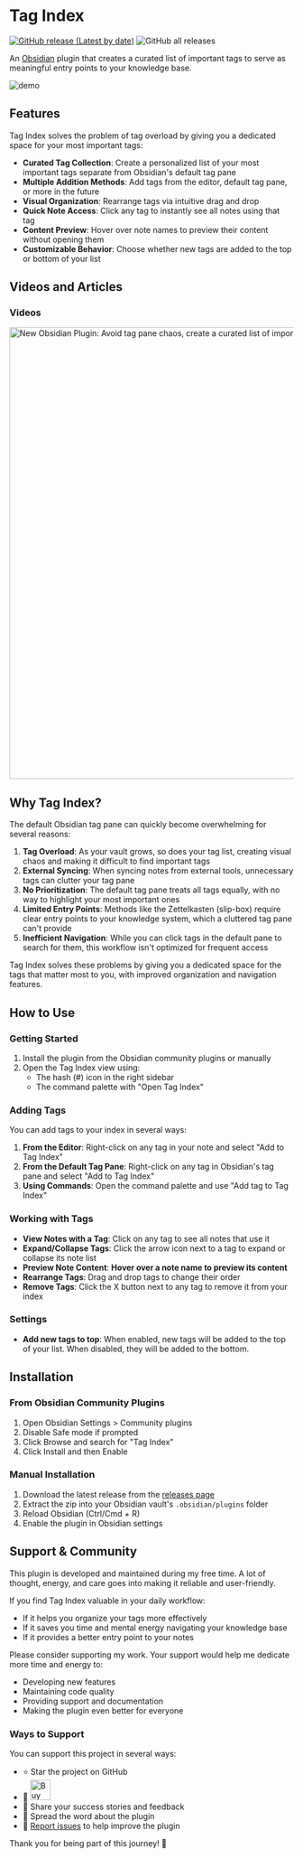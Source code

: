 # Tag Index

[![GitHub release (Latest by date)](https://img.shields.io/github/v/release/wenlzhang/obsidian-tag-index)](https://github.com/wenlzhang/obsidian-tag-index/releases) ![GitHub all releases](https://img.shields.io/github/downloads/wenlzhang/obsidian-tag-index/total?color=success)

An [Obsidian](https://obsidian.md) plugin that creates a curated list of important tags to serve as meaningful entry points to your knowledge base.

![demo](/docs/attachment/demo.gif)

## Features

Tag Index solves the problem of tag overload by giving you a dedicated space for your most important tags:

- **Curated Tag Collection**: Create a personalized list of your most important tags separate from Obsidian's default tag pane
- **Multiple Addition Methods**: Add tags from the editor, default tag pane, or more in the future
- **Visual Organization**: Rearrange tags via intuitive drag and drop
- **Quick Note Access**: Click any tag to instantly see all notes using that tag
- **Content Preview**: Hover over note names to preview their content without opening them
- **Customizable Behavior**: Choose whether new tags are added to the top or bottom of your list

## Videos and Articles

### Videos

<a href="https://youtu.be/ODCG-f7kkpo" target="_blank">
  <img src="https://img.youtube.com/vi/ODCG-f7kkpo/maxresdefault.jpg" width="800" alt="New Obsidian Plugin: Avoid tag pane chaos, create a curated list of important tags" />
</a>


## Why Tag Index?

The default Obsidian tag pane can quickly become overwhelming for several reasons:

1. **Tag Overload**: As your vault grows, so does your tag list, creating visual chaos and making it difficult to find important tags
2. **External Syncing**: When syncing notes from external tools, unnecessary tags can clutter your tag pane
3. **No Prioritization**: The default tag pane treats all tags equally, with no way to highlight your most important ones
4. **Limited Entry Points**: Methods like the Zettelkasten (slip-box) require clear entry points to your knowledge system, which a cluttered tag pane can't provide
5. **Inefficient Navigation**: While you can click tags in the default pane to search for them, this workflow isn't optimized for frequent access

Tag Index solves these problems by giving you a dedicated space for the tags that matter most to you, with improved organization and navigation features.

## How to Use

### Getting Started

1. Install the plugin from the Obsidian community plugins or manually
2. Open the Tag Index view using:
   - The hash (#) icon in the right sidebar
   - The command palette with "Open Tag Index"

### Adding Tags

You can add tags to your index in several ways:

1. **From the Editor**: Right-click on any tag in your note and select "Add to Tag Index"
2. **From the Default Tag Pane**: Right-click on any tag in Obsidian's tag pane and select "Add to Tag Index"
3. **Using Commands**: Open the command palette and use "Add tag to Tag Index"

### Working with Tags

- **View Notes with a Tag**: Click on any tag to see all notes that use it
- **Expand/Collapse Tags**: Click the arrow icon next to a tag to expand or collapse its note list
- **Preview Note Content**: **Hover over a note name to preview its content**
- **Rearrange Tags**: Drag and drop tags to change their order
- **Remove Tags**: Click the X button next to any tag to remove it from your index

### Settings

- **Add new tags to top**: When enabled, new tags will be added to the top of your list. When disabled, they will be added to the bottom.

## Installation

### From Obsidian Community Plugins

1. Open Obsidian Settings > Community plugins
2. Disable Safe mode if prompted
3. Click Browse and search for "Tag Index"
4. Click Install and then Enable

### Manual Installation

1. Download the latest release from the [releases page](https://github.com/wenlzhang/obsidian-tag-index/releases)
2. Extract the zip into your Obsidian vault's `.obsidian/plugins` folder
3. Reload Obsidian (Ctrl/Cmd + R)
4. Enable the plugin in Obsidian settings

## Support & Community

This plugin is developed and maintained during my free time. A lot of thought, energy, and care goes into making it reliable and user-friendly.

If you find Tag Index valuable in your daily workflow:

- If it helps you organize your tags more effectively
- If it saves you time and mental energy navigating your knowledge base
- If it provides a better entry point to your notes

Please consider supporting my work. Your support would help me dedicate more time and energy to:

- Developing new features
- Maintaining code quality
- Providing support and documentation
- Making the plugin even better for everyone

### Ways to Support

You can support this project in several ways:

- ⭐ Star the project on GitHub
- 💝 <a href='https://ko-fi.com/C0C66C1TB' target='_blank'><img height='36' style='border:0px;height:36px;' src='https://storage.ko-fi.com/cdn/kofi1.png?v=3' border='0' alt='Buy Me a Coffee at ko-fi.com' /></a>
- 💌 Share your success stories and feedback
- 📢 Spread the word about the plugin
- 🐛 [Report issues](https://github.com/wenlzhang/obsidian-tag-index/issues) to help improve the plugin

Thank you for being part of this journey! 🙏
